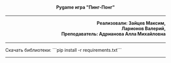 <h4 align="center">Pygame игра "Пинг-Понг"</h4><hr>

<h4 align="right" style="margin-top: 1px;">
    Реализовали: Зайцев Максим,<br>
	Ларионов Валерий,<br>
    Преподаватель: Адрианова Алла Михайловна
</h4><hr>

<p>Скачать библиотеки: ```pip install -r requirements.txt```</p><hr>
